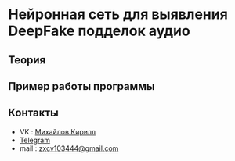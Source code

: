 # Нейронная сеть для выявления DeepFake подделок аудио

## Теория

## Пример работы программы

## Контакты
- VK : [Михайлов Кирилл](kirill.mixailov)
- [Telegram](@dhoker23)
- mail : zxcv103444@gmail.com
